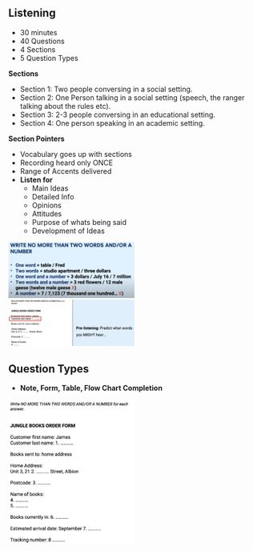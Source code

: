 ## Listening 

- 30 minutes
- 40 Questions
- 4 Sections
- 5 Question Types

**Sections**

- Section 1: Two people conversing in a social setting.
- Section 2: One Person talking in a social setting (speech, the ranger talking about the rules etc).
- Section 3: 2-3 people conversing in an educational setting.
- Section 4: One person speaking in an academic setting.

**Section Pointers**

- Vocabulary goes up with sections
- Recording heard only ONCE
- Range of Accents delivered
- **Listen for**
	* Main Ideas
	* Detailed Info
	* Opinions
	* Attitudes
	* Purpose of whats being said
	* Development of Ideas


<img src="./content/questions1.jpg" width="50%" height="50%">


<img src="./content/prac1.jpg" width="50%" height="50%">


## Question Types

- **Note, Form, Table, Flow Chart Completion**

<img src="./content/q1.jpg" width="50%" height="50%">
